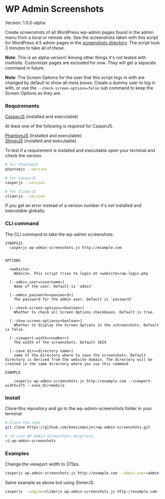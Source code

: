 # WP Admin Screenshots #

Version: 1.0.0-alpha  

Create screenshots of all WordPress wp-admin pages found in the admin menu from a local or remote site. See the screenshots taken with this script for WordPress 4.5 admin pages in the [screenshots directory](https://github.com/keesiemeijer/wp-admin-screenshots/tree/master/screenshots). The script took 3 minutes to take all of these. 

**Note**: This is an alpha version! Among other things it's not tested with multisite. Customizer pages are excluded for now. They will get a separate command in future.

**Note**: The Screen Options for the user that this script logs in with are changed by default to show all meta boxes. Create a dummy user to log in with, or use the `--check-screen-options=false` sub command to keep the Screen Options as they are.

### Requirements
[CasperJS](http://casperjs.org/) (installed and executable)

At least one of the following is required for CasperJS.

[PhantomJS](http://phantomjs.org/) (installed and executable)  
[SlimerJS](https://slimerjs.org/) (installed and executable)  

To test if a requirement is installed and executable open your terminal and check the version.

```bash
# for PhantomJS
phantomjs --version

# for CasperJS
casperjs --version

# for SlimerJS
slimerjs --version
```

If you get an error instead of a version number it's not installed and executable globally.

### CLI command
The CLI command to take the wp-admin screenshots.

```
SYNOPSIS
  casperjs wp-admin-screenshots.js http://example.com

  
OPTIONS

  <website>
    Website. This script tries to login at <website>/wp-login.php  

  [--admin_user=<username>]
    Name of the user. Default is 'admin'
	 
  [--admin_password=<password>]
    The password for the admin user. Default is 'password'

  [--check-screen-options=<boolean>]
    Whether to check all Screen Options checkboxes. Default is true.

  [--show-screen-options=<boolean>]
    Whether to display the Screen Options in the schreenshots. Default is false.

  [--viewport-width=<number>]
    The width of the screenshots. Default 1024

  [--save_dir=<directory name>]
    name of the directory where to save the screenshots. Default directory is derived from the website domain. The directory will be created in the same directory where you use this command

EXAMPLE
    
    casperjs wp-admin-screenshots.js http://example.com --viewport-width=375 --save_dir=mobile

```

### Install

Clone this repository and go to the wp-admin-screenshots folder in your terminal.

```bash
# Clone the repo
git clone https://github.com/keesiemeijer/wp-admin-screenshots.git

# cd into WP Admin Screenshots directory
cd wp-admin-screenshots
```

### Examples

Change the viewport width to 375px.
```bash
casperjs wp-admin-screenshots.js http://example.com --admin_user=admin --admin_password=password --viewport-width=375
```

Same example as above but using SlimerJS.
```bash
casperjs --engine=slimerjs wp-admin-screenshots.js http://example.com --admin_user=admin --admin_password=password --viewport-width=375
```
